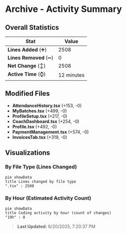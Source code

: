 # Archive - Activity Summary 

## Overall Statistics

| Stat                   | Value                                                             |
| ---------------------- | ----------------------------------------------------------------- |
| **Lines Added** (➕)   | 2508                                          |
| **Lines Removed** (➖) | 0                                        |
| **Net Change** (↕)    | 2508                |
| **Active Time** (⌚)   | 12 minutes |


## Modified Files
- **AttendanceHistory.tsx** (+153, -0)
- **MyBatches.tsx** (+499, -0)
- **ProfileSetup.tsx** (+217, -0)
- **CoachDashboard.tsx** (+254, -0)
- **Profile.tsx** (+492, -0)
- **PaymentManagement.tsx** (+574, -0)
- **InvoicesTab.tsx** (+319, -0)

## Visualizations

### By File Type (Lines Changed)

```mermaid
pie showData
title Lines changed by file type
".tsx" : 2508
```

### By Hour (Estimated Activity Count)

```mermaid
pie showData
title Coding activity by hour (count of changes)
"19h" : 8
```


> **Last Updated:** 6/20/2025, 7:20:37 PM